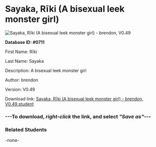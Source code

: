 # Sayaka, Rīki (A bisexual leek monster girl)

<img src="../../Files/Images/Sayaka, Rīki (A bisexual leek monster girl).png" title="Sayaka, Rīki (A bisexual leek monster girl) - brendon, V0.49">

**Database ID: #0711**

First Name: Rīki

Last Name: Sayaka

Description: A bisexual leek monster girl

Author: brendon

Version: V0.49

Download link: <a href="https://raw.githubusercontent.com/Arbiter1223/Daigaku-Gurashi-Custom-Students/master/Files/Student%20Files/Sayaka%2C%20Rīki%20(A%20bisexual%20leek%20monster%20girl)%20-%20brendon%2C%20V0.49.student">Sayaka, Rīki (A bisexual leek monster girl) - brendon, V0.49.student</a>

### ---**To download, _right-click_ the link, and select _"Save as"_**---

### Related Students

-none-
